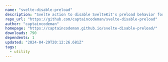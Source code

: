 ```yaml
---
name: "svelte-disable-preload"
description: "Svelte action to disable SvelteKit's preload behavior for smoother canvas animations."
repo_url: "https://github.com/captaincodeman/svelte-disable-preload"
author: "captaincodeman"
homepage: "https://captaincodeman.github.io/svelte-disable-preload/"
downloads: 790
dependents: 1
updated: "2024-04-29T20:12:26.681Z"
tags: 
  - utility
---
```

